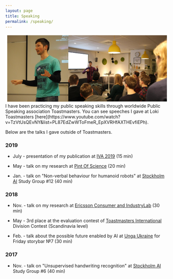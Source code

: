 ```yaml
---
layout: page
title: Speaking
permalink: /speaking/
---
```


<img style="float: left; border: 5px solid white" src="../assets/Speaker_v3.jpg" alt="portrait">
I have been practicing my public speaking skills through worldwide Public Speaking association Toastmasters.
You can see speeches I gave at Loki Toastmasters [here](https://www.youtube.com/watch?v=TzVtUsQEvNY&list=PL87EdZwWToFmeR_EpXVRHfAXTHEvfiEPh).

Below are the talks I gave outside of Toastmasters.


### 2019
* July - presentation of my publication at [IVA 2019](https://iva2019.sciencesconf.org/) (15 min)

* May - talk on my research at [Pint Of Science](http://pintofscience.se/) (20 min)

* Jan. - talk on "Non-verbal behaviour for humanoid robots" at [Stockholm AI](https://stockholm.ai) Study Group #12 (40&nbsp;min)


### 2018

* Nov. - talk on my research at [Ericsson Consumer and IndustryLab](https://www.ericsson.com/en/trends-and-insights/consumerlab) (30 min)

* May - 3rd place at the evaluation contest of [Toastmasters International](https://toastmasters.org) Division Contest (Scandinavia level)

* Feb. - talk about the possible future enabled by AI at [Unga Ukraine](http://ungaukrainare.se/) for Friday storybar №7 (30&nbsp;min)

### 2017

* Nov. - talk on "Unsupervised handwriting recognition" at [Stockholm AI](https://stockholm.ai) Study Group #6 (40 min)


